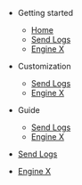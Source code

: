 <!-- docs/_sidebar.md -->

- Getting started

    - [Home](/)
    - [Send Logs](/sasho/sasho.md)
    - [Engine X](/sasho/logsight.md)
    
- Customization

    - [Send Logs](/sasho/sasho.md)
    - [Engine X](/sasho/logsight.md)

- Guide
    - [Send Logs](/sasho/sasho.md)
    - [Engine X](/sasho/logsight.md)

- [Send Logs](/sasho/sasho.md)
- [Engine X](/sasho/logsight.md)
